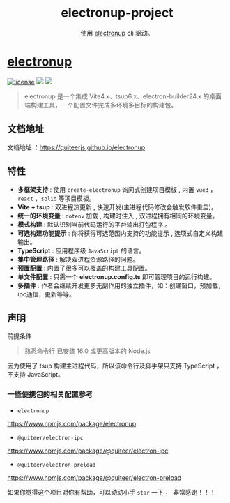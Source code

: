 
<div align="center">
	<h1>electronup-project</h1>
  <p>使用 <a href="https://github.com/QuiteerJs/electronup">electronup</a> cli 驱动。</p>
</div>

# [electronup](https://github.com/QuiteerJs/electronup)
[![license](https://img.shields.io/badge/license-MIT-green.svg)](./LICENSE) ![](https://img.shields.io/github/stars/QuiteerJs/electronup) ![](https://img.shields.io/github/forks/QuiteerJs/electronup)

> electronup 是一个集成 Vite4.x、tsup6.x、electron-builder24.x 的桌面端构建工具，一个配置文件完成多环境多目标的构建包。

## 文档地址

文档地址 ：https://quiteerjs.github.io/electronup


## 特性

- **多框架支持** : 使用 `create-electronup` 询问式创建项目模板 , 内置 `vue3` ， `react` ，`solid` 等项目模板。
- **Vite + tsup** : 双进程热更新 , 快速开发(主进程代码修改会触发软件重启)。
- **统一的环境变量** : `dotenv` 加载 , 构建时注入 , 双进程拥有相同的环境变量。
- **模式构建** : 默认识别当前代码运行的平台输出打包程序 。
- **可选构建功能提示** : 你将获得可选范围内支持的功能提示 , 选项式自定义构建输出。
- **TypeScript** : 应用程序级 `JavaScript` 的语言。
- **集中管理路径** : 解决双进程资源路径的问题。
- **预置配置** : 内置了很多可以覆盖的构建工具配置。
- **单文件配置** : 只需一个 **electronup.config.ts** 即可管理项目的运行构建。
- **多插件** : 作者会继续开发更多无副作用的独立插件，如：创建窗口，预加载，ipc通信，更新等等。

## 声明

前提条件
> 熟悉命令行
> 已安装 16.0 或更高版本的 Node.js


因为使用了 tsup 构建主进程代码，所以该命令行及脚手架只支持 TypeScript ，不支持 JavaScript。


### 一些便携包的相关配置参考

- `electronup`

https://www.npmjs.com/package/electronup

- `@quiteer/electron-ipc`

https://www.npmjs.com/package/@quiteer/electron-ipc

- `@quiteer/electron-preload`

https://www.npmjs.com/package/@quiteer/electron-preload

如果你觉得这个项目对你有帮助，可以动动小手 `star` 一下 ， 非常感谢！！！

